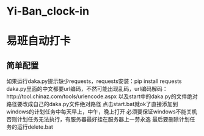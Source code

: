 # Yi-Ban_clock-in
<h1>易班自动打卡</h1>
<h2>简单配置</h2>
如果运行daka.py提示缺少requests，requests安装：pip install requests
daka.py里面的中文都要url编码，不然可能出现乱码，url编码解码：http://tool.chinaz.com/tools/urlencode.aspx
以及start中的daka.py的文件绝对路径要改成自己的daka.py文件绝对路径
点击start.bat就ok了直接添加到windows的计划任务中每天早上，中午，晚上打开
必须要保证windows不能关机否则计划任务无法执行，有服务器最好挂在服务器上一劳永逸
最后要删除计划任务的运行delete.bat
